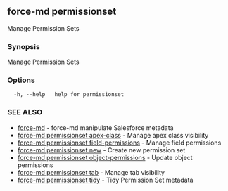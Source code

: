 ## force-md permissionset

Manage Permission Sets

### Synopsis

Manage Permission Sets

### Options

```
  -h, --help   help for permissionset
```

### SEE ALSO

* [force-md](force-md.md)	 - force-md manipulate Salesforce metadata
* [force-md permissionset apex-class](force-md_permissionset_apex-class.md)	 - Manage apex class visibility
* [force-md permissionset field-permissions](force-md_permissionset_field-permissions.md)	 - Manage field permissions
* [force-md permissionset new](force-md_permissionset_new.md)	 - Create new permission set
* [force-md permissionset object-permissions](force-md_permissionset_object-permissions.md)	 - Update object permissions
* [force-md permissionset tab](force-md_permissionset_tab.md)	 - Manage tab visibility
* [force-md permissionset tidy](force-md_permissionset_tidy.md)	 - Tidy Permission Set metadata

